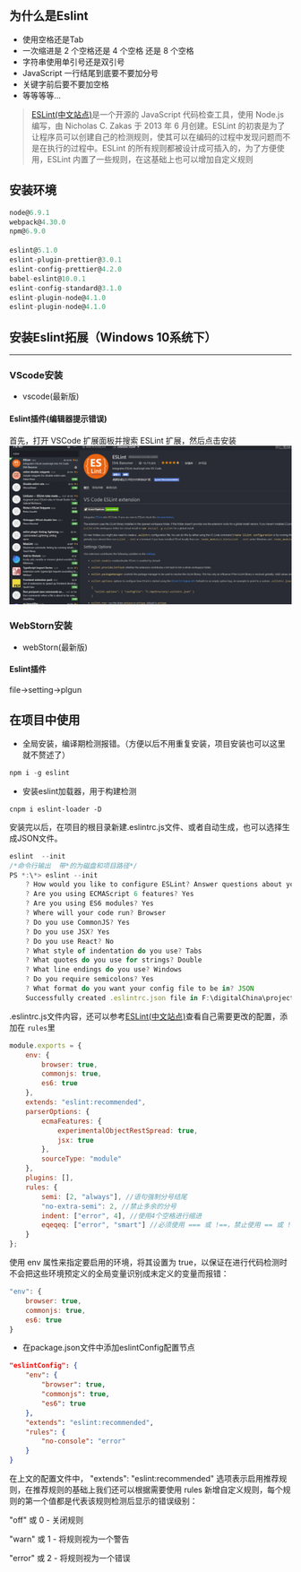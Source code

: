 ##	为什么是Eslint
-	使用空格还是Tab     
-   一次缩进是 2 个空格还是 4 个空格 还是 8 个空格  
-   字符串使用单引号还是双引号  
-   JavaScript 一行结尾到底要不要加分号     
-   关键字前后要不要加空格  
-   等等等等... 
>   [ESLint(中文站点)](http://eslint.cn/docs/user-guide/configuring)是一个开源的 JavaScript 代码检查工具，使用 Node.js 编写，由 Nicholas C. Zakas 于 2013 年 6 月创建。ESLint 的初衷是为了让程序员可以创建自己的检测规则，使其可以在编码的过程中发现问题而不是在执行的过程中。ESLint 的所有规则都被设计成可插入的，为了方便使用，ESLint 内置了一些规则，在这基础上也可以增加自定义规则
##	安装环境
```js
node@6.9.1
webpack@4.30.0
npm@6.9.0

eslint@5.1.0
eslint-plugin-prettier@3.0.1
eslint-config-prettier@4.2.0
babel-eslint@10.0.1
eslint-config-standard@3.1.0
eslint-plugin-node@4.1.0
eslint-plugin-node@4.1.0
```
##	安装Eslint拓展（Windows 10系统下）
---
###	VScode安装
-	vscode(最新版)
####	Eslint插件(编辑器提示错误)
首先，打开 VSCode 扩展面板并搜索 ESLint 扩展，然后点击安装	
![eslint](../static/img/eslint.png)
###	WebStorn安装
-	webStorn(最新版)
####	Eslint插件
file->setting->plgun
##  在项目中使用
-	全局安装，编译期检测报错。（方便以后不用重复安装，项目安装也可以这里就不赘述了）
```js
npm i -g eslint
```
-	安装eslint加载器，用于构建检测
```
cnpm i eslint-loader -D
```
安装完以后，在项目的根目录新建.eslintrc.js文件、或者自动生成，也可以选择生成JSON文件。
```js
eslint	--init
/*命令行输出  带*的为磁盘和项目路径*/
PS *:\*> eslint --init
    ? How would you like to configure ESLint? Answer questions about your style
    ? Are you using ECMAScript 6 features? Yes
    ? Are you using ES6 modules? Yes
    ? Where will your code run? Browser
    ? Do you use CommonJS? Yes
    ? Do you use JSX? Yes
    ? Do you use React? No
    ? What style of indentation do you use? Tabs
    ? What quotes do you use for strings? Double
    ? What line endings do you use? Windows
    ? Do you require semicolons? Yes
    ? What format do you want your config file to be in? JSON
    Successfully created .eslintrc.json file in F:\digitalChina\projects\sientest
```
.eslintrc.js文件内容，还可以参考[ESLint(中文站点)](http://eslint.cn/docs/user-guide/configuring)查看自己需要更改的配置，添加在 ``rules``里
```js
module.exports = {
    env: {
        browser: true,
        commonjs: true,
        es6: true
    },
    extends: "eslint:recommended",
    parserOptions: {
        ecmaFeatures: {
            experimentalObjectRestSpread: true,
            jsx: true
        },
        sourceType: "module"
    },
    plugins: [],
    rules: {
        semi: [2, "always"], //语句强制分号结尾
        "no-extra-semi": 2, //禁止多余的分号
        indent: ["error", 4], //使用4个空格进行缩进
        eqeqeq: ["error", "smart"] //必须使用 === 或 !==，禁止使用 == 或 !=，与 null 比较时除外
    }
};
```
使用 env 属性来指定要启用的环境，将其设置为 true，以保证在进行代码检测时不会把这些环境预定义的全局变量识别成未定义的变量而报错：
```js
"env": {
    browser: true,
	commonjs: true,
	es6: true
}
```
-	在package.json文件中添加eslintConfig配置节点
```json
"eslintConfig": {
	"env": {
		"browser": true,
		"commonjs": true,
		"es6": true
	},
	"extends": "eslint:recommended",
	"rules": {
		"no-console": "error"
	}
}
```
在上文的配置文件中， "extends": "eslint:recommended" 选项表示启用推荐规则，在推荐规则的基础上我们还可以根据需要使用 rules 新增自定义规则，每个规则的第一个值都是代表该规则检测后显示的错误级别：	

"off" 或 0 - 关闭规则		

"warn" 或 1 - 将规则视为一个警告		

"error" 或 2 - 将规则视为一个错误
		